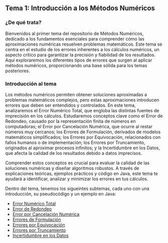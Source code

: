## Tema 1: Introducción a los Métodos Numéricos

### ¿De qué trata? 

Bienvenidos al primer tema del repositorio de Métodos Numéricos, dedicado a los fundamentos esenciales para comprender cómo las aproximaciones numéricas resuelven problemas matemáticos. Este tema se centra en el estudio de los errores inherentes a los cálculos numéricos, un aspecto crítico para garantizar la precisión y fiabilidad de los resultados. Aquí exploraremos los diferentes tipos de errores que surgen al aplicar métodos numéricos, proporcionando una base sólida para los temas posteriores.

### Introducción al tema

Los métodos numéricos permiten obtener soluciones aproximadas a problemas matemáticos complejos, pero estas aproximaciones introducen errores que deben ser entendidos y controlados. En este tema, analizaremos el Error Numérico Total, que engloba las distintas fuentes de imprecisión en los cálculos. Estudiaremos conceptos clave como el Error de Redondeo, causado por la representación finita de números en computadoras; el Error por Cancelación Numérica, que ocurre al restar números muy cercanos; los Errores de Formulación, derivados de modelos matemáticos simplificados; los Errores por Equivocación, relacionados con fallos humanos o de implementación; los Errores por Truncamiento, originados al aproximar procesos infinitos; y la Incertidumbre en los Datos, que afecta la calidad de los resultados debido a datos imprecisos.

Comprender estos conceptos es crucial para evaluar la calidad de las soluciones numéricas y diseñar algoritmos robustos. A través de explicaciones teóricas, ejemplos prácticos y código en Java, este tema te ayudará a identificar, analizar y minimizar los errores en tus cálculos. 

Dentro del tema, tenemos los sigueintes subtemas, cada uno con una introducción, su pseudocódigo y un ejemplo en Java:
- [Error Numérico Total](https://github.com/Yayackie/Trabajos_Metodos-Numericos/blob/main/T1%20-%20Introducci%C3%B3n%20a%20los%20m%C3%A9todos%20num%C3%A9ricos/Error%20Num%C3%A9rico%20Total.md)
- [Error de Redondeo](https://github.com/Yayackie/Trabajos_Metodos-Numericos/blob/main/T1%20-%20Introducci%C3%B3n%20a%20los%20m%C3%A9todos%20num%C3%A9ricos/Error%20de%20Redondeo.md) 
- [Error por Cancelación Numérica](https://github.com/Yayackie/Trabajos_Metodos-Numericos/blob/main/T1%20-%20Introducci%C3%B3n%20a%20los%20m%C3%A9todos%20num%C3%A9ricos/Error%20por%20Cancelaci%C3%B3n%20Num%C3%A9rica.md)
- [Errores de Formulación](https://github.com/Yayackie/Trabajos_Metodos-Numericos/blob/main/T1%20-%20Introducci%C3%B3n%20a%20los%20m%C3%A9todos%20num%C3%A9ricos/Errores%20de%20Formulaci%C3%B3n.md)
- [Errores por Equivocación](https://github.com/Yayackie/Trabajos_Metodos-Numericos/blob/main/T1%20-%20Introducci%C3%B3n%20a%20los%20m%C3%A9todos%20num%C3%A9ricos/Errores%20por%20Equivocaci%C3%B3n.md)
- [Errores por Truncamiento](https://github.com/Yayackie/Trabajos_Metodos-Numericos/blob/main/T1%20-%20Introducci%C3%B3n%20a%20los%20m%C3%A9todos%20num%C3%A9ricos/Errores%20por%20Truncamiento.md)
- [Incertidumbre en los Datos](https://github.com/Yayackie/Trabajos_Metodos-Numericos/blob/main/T1%20-%20Introducci%C3%B3n%20a%20los%20m%C3%A9todos%20num%C3%A9ricos/Incertidumbre%20en%20los%20Datos.md)
